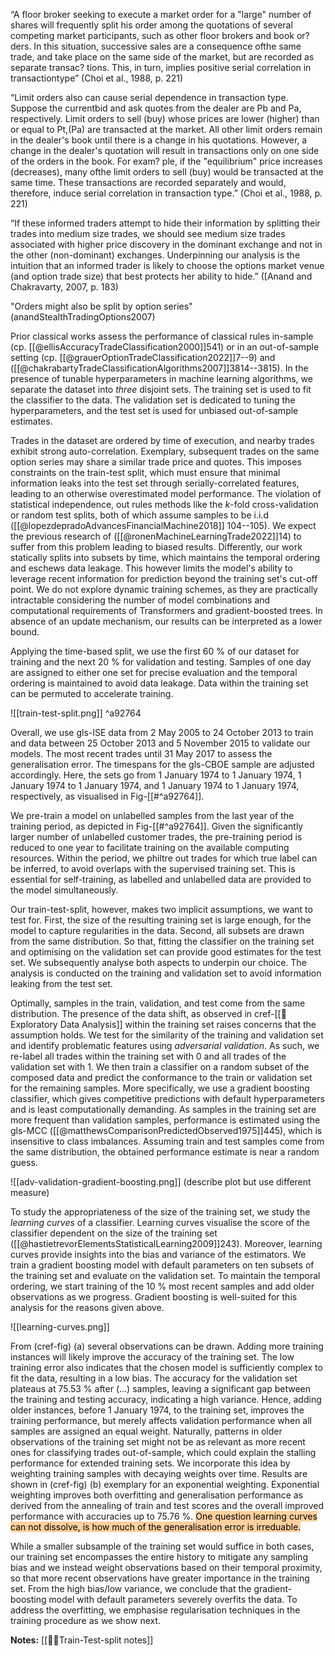 “A floor broker seeking to execute a market order for a "large" number of shares will frequently split his order among the quotations of several competing market participants, such as other floor brokers and book or? ders. In this situation, successive sales are a consequence ofthe same trade, and take place on the same side of the market, but are recorded as separate transac? tions. This, in turn, implies positive serial correlation in transactiontype” (Choi et al., 1988, p. 221)

“Limit orders also can cause serial dependence in transaction type. Suppose the currentbid and ask quotes from the dealer are Pb and Pa, respectively. Limit orders to sell (buy) whose prices are lower (higher) than or equal to Pt,(Pa) are transacted at the market. All other limit orders remain in the dealer's book until there is a change in his quotations. However, a change in the dealer's quotation will result in transactions only on one side of the orders in the book. For exam? ple, if the "equilibrium" price increases (decreases), many ofthe limit orders to sell (buy) would be transacted at the same time. These transactions are recorded separately and would, therefore, induce serial correlation in transaction type.” (Choi et al., 1988, p. 221)

“If these informed traders attempt to hide their information by splitting their trades into medium size trades, we should see medium size trades associated with higher price discovery in the dominant exchange and not in the other (non-dominant) exchanges. Underpinning our analysis is the intuition that an informed trader is likely to choose the options market venue (and option trade size) that best protects her ability to hide.” ([Anand and Chakravarty, 2007, p. 183)

"Orders might also be split by option series" (anandStealthTradingOptions2007)

Prior classical works assess the performance of classical rules in-sample (cp. [[@ellisAccuracyTradeClassification2000]]541) or in an out-of-sample setting (cp. [[@grauerOptionTradeClassification2022]]7--9) and ([[@chakrabartyTradeClassificationAlgorithms2007]]3814--3815).  In the presence of tunable hyperparameters in machine learning algorithms, we separate the dataset into *three* disjoint sets. The training set is used to fit the classifier to the data. The validation set is dedicated to tuning the hyperparameters, and the test set is used for unbiased out-of-sample estimates. 

Trades in the dataset are ordered by time of execution, and nearby trades exhibit strong auto-correlation. Exemplary, subsequent trades on the same option series may share a similar trade price and quotes. This imposes constraints on the train-test split, which must ensure that minimal information leaks into the test set through serially-correlated features, leading to an otherwise overestimated model performance. The violation of statistical independence, out rules methods like the $k$-fold cross-validation or random test splits, both of which assume samples to be i.i.d ([[@lopezdepradoAdvancesFinancialMachine2018]] 104--105). We expect the previous research of ([[@ronenMachineLearningTrade2022]]14) to suffer from this problem leading to biased results. Differently, our work statically splits into subsets by time, which maintains the temporal ordering and eschews data leakage. This however limits the model's ability to leverage recent information for prediction beyond the training set's cut-off point. We do not explore dynamic training schemes, as they are practically intractable considering the number of model combinations and computational requirements of Transformers and gradient-boosted trees. In absence of an update mechanism, our results can be interpreted as a lower bound.

Applying the time-based split, we use the first 60 % of our dataset for training and the next 20 % for validation and testing. Samples of one day are assigned to either one set for precise evaluation and the temporal ordering is maintained to avoid data leakage. Data within the training set can be permuted to accelerate training.

![[train-test-split.png]] ^a92764 

Overall,  we use gls-ISE data from 2 May 2005 to 24 October 2013 to train and data between 25 October 2013 and 5 November 2015 to validate our models. The most recent trades until 31 May 2017 to assess the generalisation error. The timespans for the gls-CBOE sample are adjusted accordingly. Here, the sets go from 1 January 1974 to 1 January 1974, 1 January 1974 to 1 January 1974, and 1 January 1974 to 1 January 1974, respectively, as visualised in Fig-[[#^a92764]].

We pre-train a model on unlabelled samples from the last year of the training period, as depicted in Fig-[[#^a92764]]. Given the significantly larger number of unlabelled customer trades, the pre-training period is reduced to one year to facilitate training on the available computing resources. Within the period, we philtre out trades for which true label can be inferred, to avoid overlaps with the supervised training set. This is essential for self-training, as labelled and unlabelled data are provided to the model simultaneously. 

Our train-test-split, however, makes two implicit assumptions, we want to test for. First, the size of the resulting training set is large enough, for the model to capture regularities in the data. Second, all subsets are drawn from the same distribution. So that, fitting the classifier on the training set and optimising on the validation set can provide good estimates for the test set.  We subsequently analyse both aspects to underpin our choice. The analysis is conducted on the training and validation set to avoid information leaking from the test set.

Optimally, samples in the train, validation, and test come from the same distribution. The presence of the data shift, as observed in cref-[[🚏Exploratory Data Analysis]] within the training set raises concerns that the assumption holds. We test for the similarity of the training and validation set and identify problematic features using *adversarial validation*. As such, we re-label all trades within the training set with 0 and all trades of the validation set with 1. We then train a classifier on a random subset of the composed data and predict the conformance to the train or validation set for the remaining samples. More specifically, we use a gradient boosting classifier, which gives competitive predictions with default hyperparameters and is least computationally demanding. As samples in the training set are more frequent than validation samples, performance is estimated using the gls-MCC ([[@matthewsComparisonPredictedObserved1975]]445), which is insensitive to class imbalances. Assuming train and test samples come from the same distribution, the obtained performance estimate is near a random guess.


![[adv-validation-gradient-boosting.png]]
(describe plot but use different measure)

To study the appropriateness of the size of the training set, we study the *learning curves* of a classifier. Learning curves visualise the score of the classifier dependent on the size of the training set ([[@hastietrevorElementsStatisticalLearning2009]]243).  Moreover, learning curves provide insights into the bias and variance of the estimators. We train a gradient boosting model with default parameters on ten subsets of the training set and evaluate on the validation set. To maintain the temporal ordering, we start training of the 10 % most recent samples and add older observations as we progress. Gradient boosting is well-suited for this analysis for the reasons given above. 

![[learning-curves.png]]

From (cref-fig) (a) several observations can be drawn. Adding more training instances will likely improve the accuracy of the training set. The low training error also indicates that the chosen model is sufficiently complex to fit the data, resulting in a low bias. The accuracy for the validation set plateaus at 75.53 % after (...) samples, leaving a significant gap between the training and testing accuracy, indicating a high variance. Hence, adding older instances, before 1 January 1974, to the training set, improves the training performance, but merely affects validation performance when all samples are assigned an equal weight. Naturally, patterns in older observations of the training set might not be as relevant as more recent ones for classifying trades out-of-sample, which could explain the stalling performance for extended training sets. We incorporate this idea by weighting training samples with decaying weights over time. Results are shown in (cref-fig) (b) exemplary for an exponential weighting. Exponential weighting improves both overfitting and generalisation performance as derived from the annealing of train and test scores and the overall improved performance with accuracies up to 75.76 %. <mark style="background: #FFB86CA6;">One question learning curves can not dissolve, is how much of the generalisation error is irreduable.</mark>

While a smaller subsample of the training set would suffice in both cases, our training set encompasses the entire history to mitigate any sampling bias and we instead weight observations based on their temporal proximity, so that more recent observations have greater importance in the training set. From the high bias/low variance, we conclude that the gradient-boosting model with default parameters severely overfits the data. To address the overfitting, we emphasise regularisation techniques in the training procedure as we show next. 

**Notes:**
[[👨‍🍳Train-Test-split notes]]

